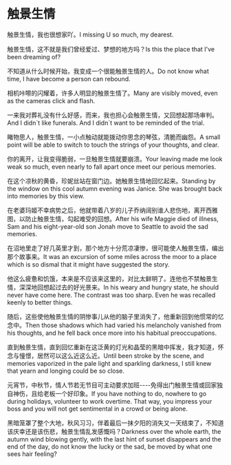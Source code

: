 # 触景生情

<p><span class="chinese">触景生情，我也很想家吖。</span><span class="english">I missing U so much, my dearest.</span></p>

<p><span class="chinese">触景生情，这不就是我们曾经爱过、梦想的地方吗？</span><span class="english">Is this the place that I've been dreaming of?</span></p>

<p><span class="chinese">不知道从什么时候开始，我变成一个很能触景生情的人。</span><span class="english">Do not know what time, I have become a person can rebound.</span></p>

<p><span class="chinese">相机咔嚓的闪耀着，许多人明显的触景生情了。</span><span class="english">Many are visibly moved, even as the cameras click and flash.</span></p>

<p><span class="chinese">一来我对葬礼没有什么好感，而来，我也担心会触景生情，又回想起那场审判。</span><span class="english">And I didn`t like funerals. And I didn`t want to be reminded of the trial.</span></p>

<p><span class="chinese">睹物思人，触景生情，一小点触动就能拨动你思念的琴弦，清脆而幽怨。</span><span class="english">A small point will be able to switch to touch the strings of your thoughts, and clear.</span></p>

<p><span class="chinese">你的离开，让我变得脆弱，一旦触景生情就要崩溃。</span><span class="english">Your leaving made me look weak so much, even nearly to fall apart once meet our perious memories.</span></p>

<p><span class="chinese">在这个凉秋的黄昏，珍妮丝站在窗门边。她触景生情地回忆起来。</span><span class="english">Standing by the window on this cool autumn evening was Janice. She was brought back into memories by this view.</span></p>

<p><span class="chinese">在老婆玛姬不幸病势之后，他就带着八岁的儿子乔纳阔别谁人悲伤地，离开西雅图，以防止触景生情，勾起难受的回想。</span><span class="english">After his wife Maggie died of illness, Sam and his eight-year-old son Jonah move to Seattle to avoid the sad memories.</span></p>

<p><span class="chinese">在沼地里走了好几英里才到，那个地方十分荒凉凄惨，很可能使人触景生情，编出那个故事来。</span><span class="english">It was an excursion of some miles across the moor to a place which is so dismal that it might have suggested the story.</span></p>

<p><span class="chinese">他这么疲惫和饥饿，本来是不应该来这里的，对比太鲜明了。连他也不禁触景生情，深深地回想起过去的好光景来。</span><span class="english">In his weary and hungry state, he should never have come here. The contrast was too sharp. Even he was recalled keenly to better things.</span></p>

<p><span class="chinese">随后，这些使他触景生情的阴惨事儿从他的脑子里消失了，他重新回到他惯常的忆念中。</span><span class="english">Then those shadows which had varied his melancholy vanished from his thoughts, and he fell back once more into his habitual preoccupations.</span></p>

<p><span class="chinese">直到触景生情，直到回忆重新在这泛黄的灯光和晶莹的黑暗中挥发，我才知道，怀念与憧憬，居然可以这么近这么近。</span><span class="english">Until been stroke by the scene, and memories vaporized in the pale light and sparkling darkness, I still knew that yearn and longing could be so close.</span></p>

<p><span class="chinese">元宵节，中秋节，情人节若无节目可主动要求加班----免得出门触景生情或回家独自神伤，且给老板一个好印象。</span><span class="english">If you have nothing to do, nowhere to go during holidays, volunteer to work overtime. That way, you impress your boss and you will not get sentimental in a crowd or being alone.</span></p>

<p><span class="chinese">黑暗笼罩了整个大地，秋风习习，伴着最后一抹夕阳的消失又一天结束了，不知道该庆幸还是该伤悲，触景生情乱发感慨吗？</span><span class="english">Darkness over the whole earth, the autumn wind blowing gently, with the last hint of sunset disappears and the end of the day, do not know the lucky or the sad, be moved by what one sees hair feeling?</span></p>

